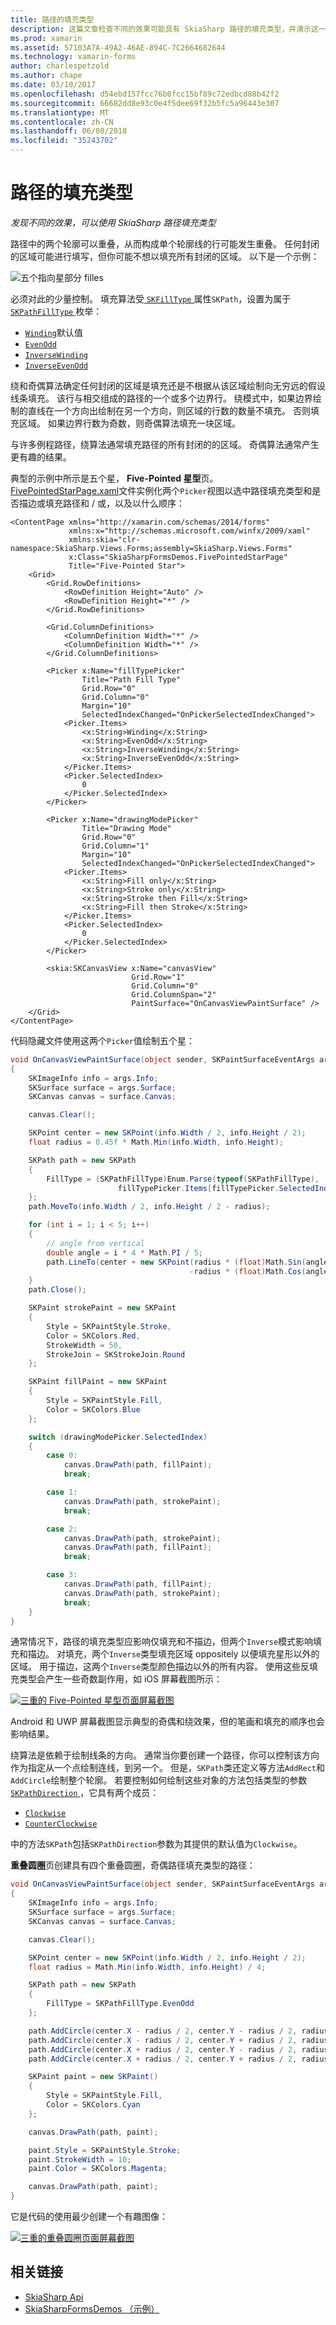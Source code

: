 ```yaml
---
title: 路径的填充类型
description: 这篇文章检查不同的效果可能具有 SkiaSharp 路径的填充类型，并演示这一替换示例代码。
ms.prod: xamarin
ms.assetid: 57103A7A-49A2-46AE-894C-7C2664682644
ms.technology: xamarin-forms
author: charlespetzold
ms.author: chape
ms.date: 03/10/2017
ms.openlocfilehash: d54ebd157fcc76b0fcc15bf89c72edbcd88b42f2
ms.sourcegitcommit: 66682dd8e93c0e4f5dee69f32b5fc5a96443e307
ms.translationtype: MT
ms.contentlocale: zh-CN
ms.lasthandoff: 06/08/2018
ms.locfileid: "35243702"
---
```

# <a name="the-path-fill-types"></a>路径的填充类型

_发现不同的效果，可以使用 SkiaSharp 路径填充类型_

路径中的两个轮廓可以重叠，从而构成单个轮廓线的行可能发生重叠。 任何封闭的区域可能进行填写，但你可能不想以填充所有封闭的区域。 以下是一个示例：

![](fill-types-images/filltypeexample.png "五个指向星部分 filles")

必须对此的少量控制。 填充算法受[ `SKFillType` ](https://developer.xamarin.com/api/property/SkiaSharp.SKPath.FillType/)属性`SKPath`，设置为属于[ `SKPathFillType` ](https://developer.xamarin.com/api/type/SkiaSharp.SKPathFillType/)枚举：

- [`Winding`](https://developer.xamarin.com/api/field/SkiaSharp.SKPathFillType.Winding/)默认值
- [`EvenOdd`](https://developer.xamarin.com/api/field/SkiaSharp.SKPathFillType.EvenOdd/)
- [`InverseWinding`](https://developer.xamarin.com/api/field/SkiaSharp.SKPathFillType.InverseWinding/)
- [`InverseEvenOdd`](https://developer.xamarin.com/api/field/SkiaSharp.SKPathFillType.InverseEvenOdd/)

绕和奇偶算法确定任何封闭的区域是填充还是不根据从该区域绘制向无穷远的假设线条填充。 该行与相交组成的路径的一个或多个边界行。 绕模式中，如果边界绘制的直线在一个方向出绘制在另一个方向，则区域的行数的数量不填充。 否则填充区域。 如果边界行数为奇数，则奇偶算法填充一块区域。

与许多例程路径，绕算法通常填充路径的所有封闭的的区域。 奇偶算法通常产生更有趣的结果。

典型的示例中所示是五个星， **Five-Pointed 星型**页。 [FivePointedStarPage.xaml](https://github.com/xamarin/xamarin-forms-samples/blob/master/SkiaSharpForms/Demos/Demos/SkiaSharpFormsDemos/LinesAndPaths/FivePointedStarPage.xaml)文件实例化两个`Picker`视图以选中路径填充类型和是否描边或填充路径和 / 或，以及以什么顺序：

```xaml
<ContentPage xmlns="http://xamarin.com/schemas/2014/forms"
             xmlns:x="http://schemas.microsoft.com/winfx/2009/xaml"
             xmlns:skia="clr-namespace:SkiaSharp.Views.Forms;assembly=SkiaSharp.Views.Forms"
             x:Class="SkiaSharpFormsDemos.FivePointedStarPage"
             Title="Five-Pointed Star">
    <Grid>
        <Grid.RowDefinitions>
            <RowDefinition Height="Auto" />
            <RowDefinition Height="*" />
        </Grid.RowDefinitions>

        <Grid.ColumnDefinitions>
            <ColumnDefinition Width="*" />
            <ColumnDefinition Width="*" />
        </Grid.ColumnDefinitions>

        <Picker x:Name="fillTypePicker"
                Title="Path Fill Type"
                Grid.Row="0"
                Grid.Column="0"
                Margin="10"
                SelectedIndexChanged="OnPickerSelectedIndexChanged">
            <Picker.Items>
                <x:String>Winding</x:String>
                <x:String>EvenOdd</x:String>
                <x:String>InverseWinding</x:String>
                <x:String>InverseEvenOdd</x:String>
            </Picker.Items>
            <Picker.SelectedIndex>
                0
            </Picker.SelectedIndex>
        </Picker>

        <Picker x:Name="drawingModePicker"
                Title="Drawing Mode"
                Grid.Row="0"
                Grid.Column="1"
                Margin="10"
                SelectedIndexChanged="OnPickerSelectedIndexChanged">
            <Picker.Items>
                <x:String>Fill only</x:String>
                <x:String>Stroke only</x:String>
                <x:String>Stroke then Fill</x:String>
                <x:String>Fill then Stroke</x:String>
            </Picker.Items>
            <Picker.SelectedIndex>
                0
            </Picker.SelectedIndex>
        </Picker>

        <skia:SKCanvasView x:Name="canvasView"
                           Grid.Row="1"
                           Grid.Column="0"
                           Grid.ColumnSpan="2"
                           PaintSurface="OnCanvasViewPaintSurface" />
    </Grid>
</ContentPage>
```

代码隐藏文件使用这两个`Picker`值绘制五个星：

```csharp
void OnCanvasViewPaintSurface(object sender, SKPaintSurfaceEventArgs args)
{
    SKImageInfo info = args.Info;
    SKSurface surface = args.Surface;
    SKCanvas canvas = surface.Canvas;

    canvas.Clear();

    SKPoint center = new SKPoint(info.Width / 2, info.Height / 2);
    float radius = 0.45f * Math.Min(info.Width, info.Height);

    SKPath path = new SKPath
    {
        FillType = (SKPathFillType)Enum.Parse(typeof(SKPathFillType),
                        fillTypePicker.Items[fillTypePicker.SelectedIndex])
    };
    path.MoveTo(info.Width / 2, info.Height / 2 - radius);

    for (int i = 1; i < 5; i++)
    {
        // angle from vertical
        double angle = i * 4 * Math.PI / 5;
        path.LineTo(center + new SKPoint(radius * (float)Math.Sin(angle),
                                        -radius * (float)Math.Cos(angle)));
    }
    path.Close();

    SKPaint strokePaint = new SKPaint
    {
        Style = SKPaintStyle.Stroke,
        Color = SKColors.Red,
        StrokeWidth = 50,
        StrokeJoin = SKStrokeJoin.Round
    };

    SKPaint fillPaint = new SKPaint
    {
        Style = SKPaintStyle.Fill,
        Color = SKColors.Blue
    };

    switch (drawingModePicker.SelectedIndex)
    {
        case 0:
            canvas.DrawPath(path, fillPaint);
            break;

        case 1:
            canvas.DrawPath(path, strokePaint);
            break;

        case 2:
            canvas.DrawPath(path, strokePaint);
            canvas.DrawPath(path, fillPaint);
            break;

        case 3:
            canvas.DrawPath(path, fillPaint);
            canvas.DrawPath(path, strokePaint);
            break;
    }
}
```

通常情况下，路径的填充类型应影响仅填充和不描边，但两个`Inverse`模式影响填充和描边。 对填充，两个`Inverse`类型填充区域 oppositely 以便填充星形以外的区域。 用于描边，这两个`Inverse`类型颜色描边以外的所有内容。 使用这些反填充类型会产生一些奇数副作用，如 iOS 屏幕截图所示：

[![](fill-types-images/fivepointedstar-small.png "三重的 Five-Pointed 星型页面屏幕截图")](fill-types-images/fivepointedstar-large.png#lightbox "Five-Pointed 星型页面的三个屏幕截图")

Android 和 UWP 屏幕截图显示典型的奇偶和绕效果，但的笔画和填充的顺序也会影响结果。

绕算法是依赖于绘制线条的方向。 通常当你要创建一个路径，你可以控制该方向作为指定从一个点绘制连线，到另一个。 但是，`SKPath`类还定义等方法`AddRect`和`AddCircle`绘制整个轮廓。 若要控制如何绘制这些对象的方法包括类型的参数[ `SKPathDirection` ](https://developer.xamarin.com/api/type/SkiaSharp.SKPathDirection/)，它具有两个成员：

- [`Clockwise`](https://developer.xamarin.com/api/field/SkiaSharp.SKPathDirection.Clockwise/)
- [`CounterClockwise`](https://developer.xamarin.com/api/field/SkiaSharp.SKPathDirection.CounterClockwise/)

中的方法`SKPath`包括`SKPathDirection`参数为其提供的默认值为`Clockwise`。

**重叠圆圈**页创建具有四个重叠圆圈，奇偶路径填充类型的路径：

```csharp
void OnCanvasViewPaintSurface(object sender, SKPaintSurfaceEventArgs args)
{
    SKImageInfo info = args.Info;
    SKSurface surface = args.Surface;
    SKCanvas canvas = surface.Canvas;

    canvas.Clear();

    SKPoint center = new SKPoint(info.Width / 2, info.Height / 2);
    float radius = Math.Min(info.Width, info.Height) / 4;

    SKPath path = new SKPath
    {
        FillType = SKPathFillType.EvenOdd
    };

    path.AddCircle(center.X - radius / 2, center.Y - radius / 2, radius);
    path.AddCircle(center.X - radius / 2, center.Y + radius / 2, radius);
    path.AddCircle(center.X + radius / 2, center.Y - radius / 2, radius);
    path.AddCircle(center.X + radius / 2, center.Y + radius / 2, radius);

    SKPaint paint = new SKPaint()
    {
        Style = SKPaintStyle.Fill,
        Color = SKColors.Cyan
    };

    canvas.DrawPath(path, paint);

    paint.Style = SKPaintStyle.Stroke;
    paint.StrokeWidth = 10;
    paint.Color = SKColors.Magenta;

    canvas.DrawPath(path, paint);
}
```

它是代码的使用最少创建一个有趣图像：

[![](fill-types-images/overlappingcircles-small.png "三重的重叠圆圈页面屏幕截图")](fill-types-images/overlappingcircles-large.png#lightbox "重叠圆圈页面的三个屏幕截图")


## <a name="related-links"></a>相关链接

- [SkiaSharp Api](https://developer.xamarin.com/api/root/SkiaSharp/)
- [SkiaSharpFormsDemos （示例）](https://developer.xamarin.com/samples/xamarin-forms/SkiaSharpForms/Demos/)
